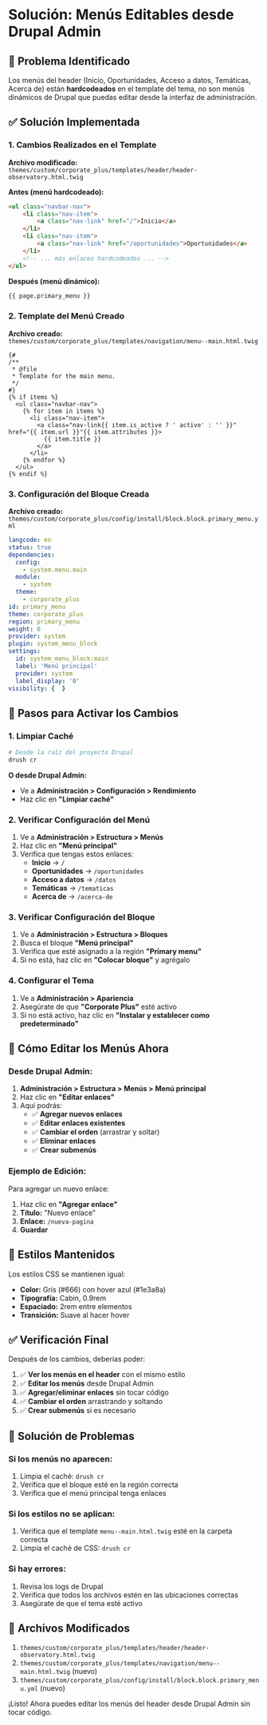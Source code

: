 # Solución: Menús Editables desde Drupal Admin

## 🎯 **Problema Identificado**

Los menús del header (Inicio, Oportunidades, Acceso a datos, Temáticas, Acerca de) están **hardcodeados** en el template del tema, no son menús dinámicos de Drupal que puedas editar desde la interfaz de administración.

## ✅ **Solución Implementada**

### **1. Cambios Realizados en el Template**

**Archivo modificado:** `themes/custom/corporate_plus/templates/header/header-observatory.html.twig`

**Antes (menú hardcodeado):**
```html
<ul class="navbar-nav">
    <li class="nav-item">
        <a class="nav-link" href="/">Inicio</a>
    </li>
    <li class="nav-item">
        <a class="nav-link" href="/oportunidades">Oportunidades</a>
    </li>
    <!-- ... más enlaces hardcodeados ... -->
</ul>
```

**Después (menú dinámico):**
```html
{{ page.primary_menu }}
```

### **2. Template del Menú Creado**

**Archivo creado:** `themes/custom/corporate_plus/templates/navigation/menu--main.html.twig`

```twig
{#
/**
 * @file
 * Template for the main menu.
 */
#}
{% if items %}
  <ul class="navbar-nav">
    {% for item in items %}
      <li class="nav-item">
        <a class="nav-link{{ item.is_active ? ' active' : '' }}" href="{{ item.url }}"{{ item.attributes }}>
          {{ item.title }}
        </a>
      </li>
    {% endfor %}
  </ul>
{% endif %}
```

### **3. Configuración del Bloque Creada**

**Archivo creado:** `themes/custom/corporate_plus/config/install/block.block.primary_menu.yml`

```yaml
langcode: en
status: true
dependencies:
  config:
    - system.menu.main
  module:
    - system
  theme:
    - corporate_plus
id: primary_menu
theme: corporate_plus
region: primary_menu
weight: 0
provider: system
plugin: system_menu_block
settings:
  id: system_menu_block:main
  label: 'Menú principal'
  provider: system
  label_display: '0'
visibility: {  }
```

## 🚀 **Pasos para Activar los Cambios**

### **1. Limpiar Caché**
```bash
# Desde la raíz del proyecto Drupal
drush cr
```

**O desde Drupal Admin:**
- Ve a **Administración > Configuración > Rendimiento**
- Haz clic en **"Limpiar caché"**

### **2. Verificar Configuración del Menú**

1. Ve a **Administración > Estructura > Menús**
2. Haz clic en **"Menú principal"**
3. Verifica que tengas estos enlaces:
   - **Inicio** → `/`
   - **Oportunidades** → `/oportunidades`
   - **Acceso a datos** → `/datos`
   - **Temáticas** → `/tematicas`
   - **Acerca de** → `/acerca-de`

### **3. Verificar Configuración del Bloque**

1. Ve a **Administración > Estructura > Bloques**
2. Busca el bloque **"Menú principal"**
3. Verifica que esté asignado a la región **"Primary menu"**
4. Si no está, haz clic en **"Colocar bloque"** y agrégalo

### **4. Configurar el Tema**

1. Ve a **Administración > Apariencia**
2. Asegúrate de que **"Corporate Plus"** esté activo
3. Si no está activo, haz clic en **"Instalar y establecer como predeterminado"**

## 📝 **Cómo Editar los Menús Ahora**

### **Desde Drupal Admin:**

1. **Administración > Estructura > Menús > Menú principal**
2. Haz clic en **"Editar enlaces"**
3. Aquí podrás:
   - ✅ **Agregar nuevos enlaces**
   - ✅ **Editar enlaces existentes**
   - ✅ **Cambiar el orden** (arrastrar y soltar)
   - ✅ **Eliminar enlaces**
   - ✅ **Crear submenús**

### **Ejemplo de Edición:**

Para agregar un nuevo enlace:
1. Haz clic en **"Agregar enlace"**
2. **Título:** "Nuevo enlace"
3. **Enlace:** `/nueva-pagina`
4. **Guardar**

## 🎨 **Estilos Mantenidos**

Los estilos CSS se mantienen igual:
- **Color:** Gris (#666) con hover azul (#1e3a8a)
- **Tipografía:** Cabin, 0.9rem
- **Espaciado:** 2rem entre elementos
- **Transición:** Suave al hacer hover

## ✅ **Verificación Final**

Después de los cambios, deberías poder:

1. ✅ **Ver los menús en el header** con el mismo estilo
2. ✅ **Editar los menús** desde Drupal Admin
3. ✅ **Agregar/eliminar enlaces** sin tocar código
4. ✅ **Cambiar el orden** arrastrando y soltando
5. ✅ **Crear submenús** si es necesario

## 🔧 **Solución de Problemas**

### **Si los menús no aparecen:**
1. Limpia el caché: `drush cr`
2. Verifica que el bloque esté en la región correcta
3. Verifica que el menú principal tenga enlaces

### **Si los estilos no se aplican:**
1. Verifica que el template `menu--main.html.twig` esté en la carpeta correcta
2. Limpia el caché de CSS: `drush cr`

### **Si hay errores:**
1. Revisa los logs de Drupal
2. Verifica que todos los archivos estén en las ubicaciones correctas
3. Asegúrate de que el tema esté activo

## 📁 **Archivos Modificados**

1. `themes/custom/corporate_plus/templates/header/header-observatory.html.twig`
2. `themes/custom/corporate_plus/templates/navigation/menu--main.html.twig` (nuevo)
3. `themes/custom/corporate_plus/config/install/block.block.primary_menu.yml` (nuevo)

¡Listo! Ahora puedes editar los menús del header desde Drupal Admin sin tocar código. 